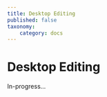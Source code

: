 ```yaml
---
title: Desktop Editing
published: false
taxonomy:
    category: docs
---
```


# Desktop Editing

In-progress...
